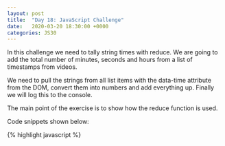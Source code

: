 ```yaml
---
layout: post
title:  "Day 18: JavaScript Challenge"
date:   2020-03-20 18:30:00 +0000
categories: JS30
---
```


In this challenge we need to tally string times with reduce. We are going to add the total number of minutes, seconds and hours
from a list of timestamps from videos.

We need to pull the strings from all list items with the data-time attribute from the DOM, convert them into numbers and add everything up.
Finally we will log this to the console.

The main point of the exercise is to show how the reduce function is used.

Code snippets shown below:

{% highlight javascript %}
    <script>
      const timeNodes = Array.from(document.querySelectorAll('[data-time]'));

      const seconds = timeNodes
        .map(node => node.dataset.time)
        .map(timeCode => {
          const [mins, secs] = timeCode.split(':').map(parseFloat);
          return mins * 60 + secs;
        })
        .reduce((total, vidSeconds) => total + vidSeconds);

      let secondsLeft = seconds;
      const hours = Math.floor(secondsLeft / 3600);
      secondsLeft = secondsLeft % 3600;
      const mins = Math.floor(secondsLeft / 60);
      secondsLeft = secondsLeft % 60;
      console.log(`${hours}:${mins}:${secondsLeft}`);
    </script>
{% endhighlight %}


Repo [here](https://github.com/mlatif01/js30) 
and demo is [here](https://ml-js30.netlify.com/).









